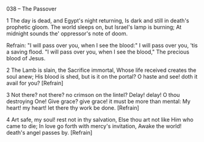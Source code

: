 038 – The Passover


1
The day is dead, and Egypt's night returning,
Is dark and still in death's prophetic gloom.
The world sleeps on, but Israel's lamp is burning;
At midnight sounds the' oppressor's note of doom.

Refrain:
"I will pass over you, when I see the blood:"
I will pass over you, 'tis a saving flood.
"I will pass over you, when I see the blood,"
The precious blood of Jesus. 

2
The Lamb is slain, the Sacrifice immortal,
Whose life received creates the soul anew;
His blood is shed, but is it on the portal?
O haste and see!  doth it avail for you?  [Refrain]

3
Not there?  not there?  no crimson on the lintel?
Delay!  delay!  O thou destroying One!
Give grace?  give grace!  it must be more than mental:
My heart!  my heart!  let there thy work be done.  [Refrain]

4
Art safe, my soul!  rest not in thy salvation,
Else thou art not like Him who came to die;
In love go forth with mercy's invitation,
Awake the world!  death's angel passes by.  [Refrain]
